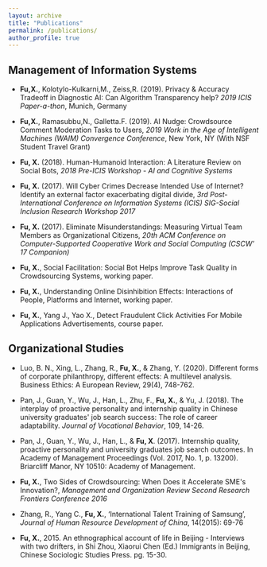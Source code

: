 ```yaml
---
layout: archive
title: "Publications"
permalink: /publications/
author_profile: true
---
```


Management of Information Systems
------
* **Fu,X.**, Kolotylo-Kulkarni,M., Zeiss,R. (2019). Privacy & Accuracy Tradeoff in Diagnostic AI: Can Algorithm Transparency help?
_2019 ICIS Paper-a-thon_, Munich, Germany

* **Fu,X.**, Ramasubbu,N., Galletta.F. (2019). AI Nudge: Crowdsource Comment Moderation Tasks to Users,
_2019 Work in the Age of Intelligent Machines (WAIM) Convergence Conference_, New York, NY (With NSF Student Travel Grant)

* **Fu, X.** (2018). Human-Humanoid Interaction: A Literature Review on Social Bots, _2018 Pre-ICIS Workshop - AI and Cognitive Systems_

* **Fu, X.** (2017). Will Cyber Crimes Decrease Intended Use of Internet? Identify an external factor exacerbating digital divide, _3rd Post-International Conference on Information Systems (ICIS) SIG-Social Inclusion Research Workshop 2017_

* **Fu, X.** (2017). Eliminate Misunderstandings: Measuring Virtual Team Members as Organizational Citizens, _20th ACM Conference on Computer-Supported Cooperative Work and Social Computing (CSCW’ 17 Companion)_

* **Fu, X.**, Social Facilitation: Social Bot Helps Improve Task Quality in Crowdsourcing Systems, working paper.

* **Fu, X.**, Understanding Online Disinhibition Effects: Interactions of People, Platforms and Internet, working paper.

* **Fu, X.**, Yang J., Yao X., Detect Fraudulent Click Activities For Mobile Applications Advertisements, course paper.

Organizational Studies
------
* Luo, B. N., Xing, L., Zhang, R., **Fu, X.**, & Zhang, Y. (2020). Different forms of corporate philanthropy, different effects: A multilevel analysis. Business Ethics: A European Review, 29(4), 748-762.

* Pan, J., Guan, Y., Wu, J., Han, L., Zhu, F., **Fu, X.**, & Yu, J. (2018). The interplay of proactive personality and internship quality in Chinese university graduates' job search success: The role of career adaptability. _Journal of Vocational Behavior_, 109, 14-26.

* Pan, J., Guan, Y., Wu, J., Han, L., & **Fu, X**. (2017). Internship quality, proactive personality and university graduates job search outcomes. In Academy of Management Proceedings (Vol. 2017, No. 1, p. 13200). Briarcliff Manor, NY 10510: Academy of Management.

* **Fu, X.**, Two Sides of Crowdsourcing: When Does it Accelerate SME's Innovation?, _Management and Organization Review Second Research Frontiers Conference 2016_

* Zhang, R., Yang C., **Fu, X.**, ‘International Talent Training of Samsung’, _Journal of Human Resource Development of China_, 14(2015): 69-76

* **Fu, X.**, 2015. An ethnographical account of life in Beijing - Interviews with two drifters, in Shi Zhou, Xiaorui Chen (Ed.) Immigrants in Beijing, Chinese Sociologic Studies Press. pg. 15-30. 
